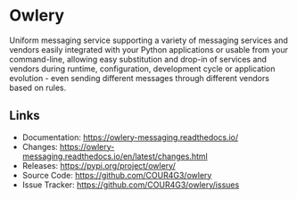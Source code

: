 Owlery
======

Uniform messaging service supporting a variety of messaging services and vendors easily integrated with your Python
applications or usable from your command-line, allowing easy substitution and drop-in of services and vendors during
runtime, configuration, development cycle or application evolution - even sending different messages through different
vendors based on rules.


## Links

- Documentation: <https://owlery-messaging.readthedocs.io/>
- Changes: <https://owlery-messaging.readthedocs.io/en/latest/changes.html>
- Releases: <https://pypi.org/project/owlery/>
- Source Code: <https://github.com/COUR4G3/owlery>
- Issue Tracker: <https://github.com/COUR4G3/owlery/issues>

